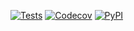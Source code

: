 [![Tests](https://github.com/semiod/sdhypermodern-python/workflows/Tests/badge.svg)](https://github.com/semiod/sdhypermodern-python/actions?workflow=Tests)
[![Codecov](https://codecov.io/gh/semiod/sdhypermodern-python/branch/master/graph/badge.svg)](https://codecov.io/gh/semiod/sdhypermodern-python)
[![PyPI](https://img.shields.io/pypi/v/hypermodern-python.svg)](https://pypi.org/project/hypermodern-python/)